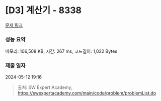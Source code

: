 # [D3] 계산기 - 8338 

[문제 링크](https://swexpertacademy.com/main/code/problem/problemDetail.do?contestProbId=AWxpQia60FgDFAWL) 

### 성능 요약

메모리: 106,508 KB, 시간: 267 ms, 코드길이: 1,022 Bytes

### 제출 일자

2024-05-12 19:16



> 출처: SW Expert Academy, https://swexpertacademy.com/main/code/problem/problemList.do